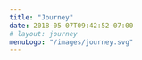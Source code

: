 ```yaml
---
title: "Journey"
date: 2018-05-07T09:42:52-07:00
# layout: journey
menuLogo: "/images/journey.svg"
---
```

